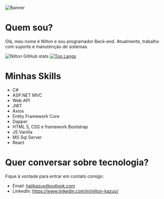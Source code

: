 ![Banner](https://user-images.githubusercontent.com/105826619/176328466-cbfc30e9-9371-45d7-b44e-acf77cf9ca2e.png)

# Quem sou?

Olá, meu nome é Nilton e sou programador Back-end. Atualmente, trabalho com suporte e manutenção de sistemas.

![Nilton GitHub stats](https://github-readme-stats.vercel.app/api?username=hajikazuo&show_icons=true&theme=algolia)
[![Top Langs](https://github-readme-stats.vercel.app/api/top-langs/?username=hajikazuo&layout=compact&theme=algolia)](https://github.com/hajikazuo/hajikazuo/blob/main/README.md)

# Minhas Skills

- C#
- ASP.NET MVC
- Web API
- JWT
- Axios
- Entity Framework Core
- Dapper
- HTML 5, CSS e framework Bootstrap
- JS Vanilla
- MS Sql Server
- React 

# Quer conversar sobre tecnologia?

Fique à vontade para entrar em contato comigo:

- Email: hajikazuo@outlook.com
- LinkedIn: https://www.linkedin.com/in/nilton-kazuo/
